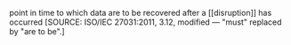 point in time to which data are to be recovered after a [[disruption]] has occurred
\[SOURCE: ISO/IEC 27031:2011, 3.12, modified — "must" replaced by "are to be".\]